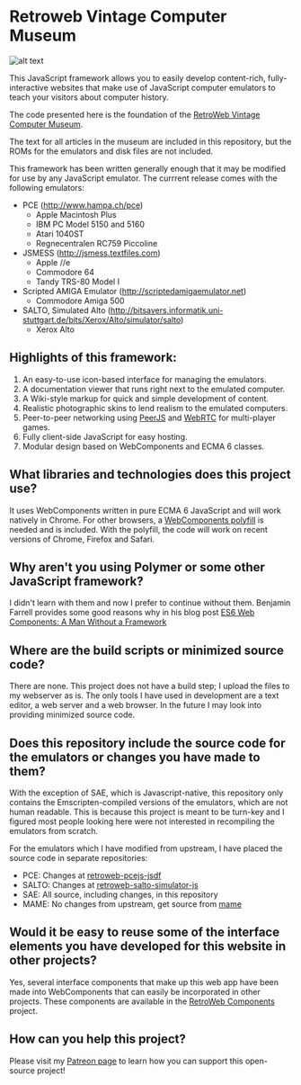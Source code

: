 
Retroweb Vintage Computer Museum
================================

![alt text][logo]

This JavaScript framework allows you to easily develop content-rich, fully-interactive
websites that make use of JavaScript computer emulators to teach your visitors about
computer history.

The code presented here is the foundation of the [RetroWeb Vintage Computer Museum](http://retroweb.maclab.org).

The text for all articles in the museum are included in this repository, but the ROMs for the
emulators and disk files are not included.

This framework has been written generally enough that it may be modified for use by any
JavaScript emulator. The currrent release comes with the following emulators:

* PCE (http://www.hampa.ch/pce)
	* Apple Macintosh Plus
	* IBM PC Model 5150 and 5160
	* Atari 1040ST
	* Regnecentralen RC759 Piccoline
* JSMESS (http://jsmess.textfiles.com)
	* Apple //e
	* Commodore 64
	* Tandy TRS-80 Model I
* Scripted AMIGA Emulator (http://scriptedamigaemulator.net)
	* Commodore Amiga 500
* SALTO, Simulated Alto (http://bitsavers.informatik.uni-stuttgart.de/bits/Xerox/Alto/simulator/salto)
	* Xerox Alto

## Highlights of this framework:

1. An easy-to-use icon-based interface for managing the emulators.
2. A documentation viewer that runs right next to the emulated computer.
3. A Wiki-style markup for quick and simple development of content.
4. Realistic photographic skins to lend realism to the emulated computers.
5. Peer-to-peer networking using <a href="http://peerjs.com">PeerJS</a> and <a href="https://webrtc.org">WebRTC</a> for multi-player games.
6. Fully client-side JavaScript for easy hosting.
7. Modular design based on WebComponents and ECMA 6 classes.

## What libraries and technologies does this project use?

It uses WebComponents written in pure ECMA 6 JavaScript and will work natively in Chrome. For other browsers, a <a href="http://webcomponents.org/">WebComponents polyfill</a> is needed and is included. With the polyfill, the code will work on
recent versions of Chrome, Firefox and Safari.

## Why aren't you using Polymer or some other JavaScript framework?

I didn't learn with them and now I prefer to continue without them. Benjamin Farrell provides some good reasons why in his blog post <a href="http://www.benfarrell.com/2015/10/26/es6-web-components-part-1-a-man-without-a-framework/">ES6 Web Components: A Man Without a Framework</a>

## Where are the build scripts or minimized source code?

There are none. This project does not have a build step; I upload the files to my webserver as is. The only tools I have used in development are a text editor, a web server and a web browser. In the future I may look into providing minimized source code.

## Does this repository include the source code for the emulators or changes you have made to them?

With the exception of SAE, which is Javascript-native, this repository only contains the Emscripten-compiled versions of the emulators, which are not human readable. This is because this project is meant to be turn-key and I figured most people looking here were not interested in recompiling the emulators from scratch.

For the emulators which I have modified from upstream, I have placed the source code in separate repositories:

* PCE: Changes at [retroweb-pcejs-jsdf](https://github.com/marciot/retroweb-pcejs-jsdf)
* SALTO: Changes at [retroweb-salto-simulator-js](https://github.com/marciot/retroweb-salto-simulator-js)
* SAE: All source, including changes, in this repository
* MAME: No changes from upstream, get source from [mame](https://github.com/mamedev/mame)

## Would it be easy to reuse some of the interface elements you have developed for this website in other projects?
 
Yes, several interface components that make up this web app have been made into WebComponents that can easily be
incorporated in other projects. These components are available in the [RetroWeb Components](https://marciot.github.io/retroweb-components)
project.

## How can you help this project?

Please visit my [Patreon page] to learn how you can support this open-source project!

[logo]: https://github.com/marciot/retroweb-vintage-computer-museum/raw/master/webfiles/artwork/amiga-os.png "The screen of an emulated Amiga"
[Patreon page]: https://www.patreon.com/marciot